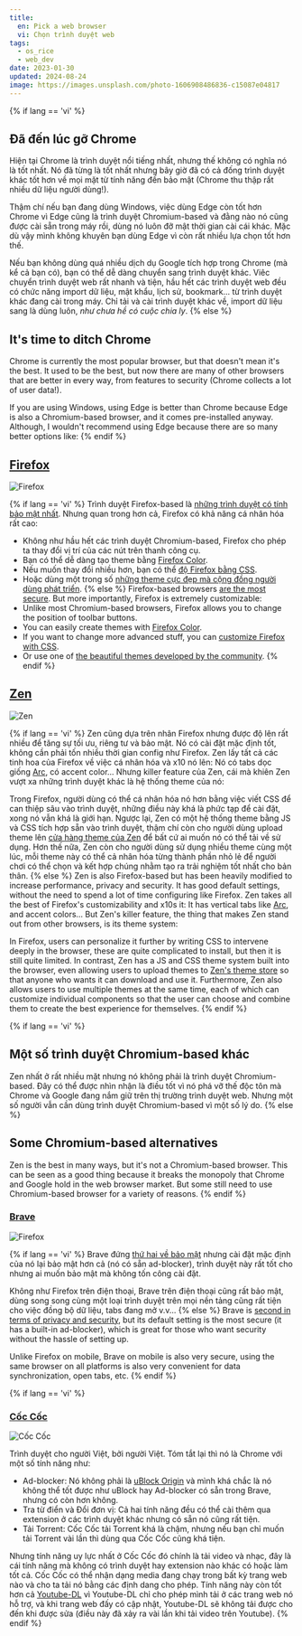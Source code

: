 ```yaml
---
title:
  en: Pick a web browser
  vi: Chọn trình duyệt web
tags:
  - os_rice
  - web_dev
date: 2023-01-30
updated: 2024-08-24
image: https://images.unsplash.com/photo-1606908486836-c15087e04817
---
```


{% if lang == 'vi' %}
  ## Đã đến lúc gỡ Chrome

  Hiện tại Chrome là trình duyệt nổi tiếng nhất, nhưng thế không có nghĩa nó là tốt nhất. Nó đã từng là tốt nhất nhưng bây giờ đã có cả đống trình duyệt khác tốt hơn về mọi mặt từ tính năng đến bảo mật (Chrome thu thập rất nhiều dữ liệu người dùng!).

  Thậm chí nếu bạn đang dùng Windows, việc dùng Edge còn tốt hơn Chrome vì Edge cũng là trình duyệt Chromium-based và đằng nào nó cũng được cài sẵn trong máy rồi, dùng nó luôn đỡ mật thời gian cài cái khác. Mặc dù vậy mình không khuyên bạn dùng Edge vì còn rất nhiều lựa chọn tốt hơn thế.

  Nếu bạn không dùng quá nhiều dịch dụ Google tích hợp trong Chrome (mà kể cả bạn có), bạn có thể dễ dàng chuyển sang trình duyệt khác. Viêc chuyển trình duyệt web rất nhanh và tiện, hầu hết các trình duyệt web đều có chức năng import dữ liệu, mật khẩu, lịch sử, bookmark... từ trình duyệt khác đang cài trong máy. Chỉ tải và cài trình duyệt khác về, import dữ liệu sang là dùng luôn, _như chưa hề có cuộc chia ly_.
{% else %}
  ## It's time to ditch Chrome

  Chrome is currently the most popular browser, but that doesn't mean it's the best. It used to be the best, but now there are many of other browsers that are better in every way, from features to security (Chrome collects a lot of user data!).

  If you are using Windows, using Edge is better than Chrome because Edge is also a Chromium-based browser, and it comes pre-installed anyway. Although, I wouldn't recommend using Edge because there are so many better options like:
{% endif %}

## [Firefox](https://www.mozilla.org/firefox/new)

![Firefox](https://i.imgur.com/8HtSanJ.webp)

{% if lang == 'vi' %}
  Trình duyệt Firefox-based là [những trình duyệt có tính bảo mật nhất](https://www.privacytools.io/private-browser). Nhưng quan trong hơn cả, Firefox có khả năng cá nhân hóa rất cao:
  - Không như hầu hết các trình duyệt Chromium-based, Firefox cho phép ta thay đổi vị trí của các nút trên thanh công cụ.
  - Bạn có thể dễ dàng tạo theme bằng [Firefox Color](https://color.firefox.com).
  - Nếu muốn thay đổi nhiều hơn, bạn có thể [độ Firefox bằng CSS](https://www.reddit.com/r/firefox/wiki/userchrome).
  - Hoặc dùng một trong số [những theme cực đẹp mà cộng đồng người dùng phát triển](https://github.com/topics/userchrome).
{% else %}
  Firefox-based browsers [are the most secure](https://www.privacytools.io/private-browser). But more importantly, Firefox is extremely customizable:
  - Unlike most Chromium-based browsers, Firefox allows you to change the position of toolbar buttons.
  - You can easily create themes with [Firefox Color](https://color.firefox.com).
  - If you want to change more advanced stuff, you can [customize Firefox with CSS](https://www.reddit.com/r/firefox/wiki/userchrome).
  - Or use one of [the beautiful themes developed by the community](https://github.com/topics/userchrome).
{% endif %}

## [Zen](https://www.zen-browser.app)

![Zen](https://i.imgur.com/xowuE7A.webp)

{% if lang == 'vi' %}
  Zen cũng dựa trên nhân Firefox nhưng được độ lên rất nhiều để tăng sự tối ưu, riêng tư và bảo mật. Nó có cài đặt mặc định tốt, không cần phải tốn nhiều thời gian config như Firefox. Zen lấy tất cả các tinh hoa của Firefox về việc cá nhân hóa và x10 nó lên: Nó có tabs dọc giống [Arc](https://arc.net), có accent color... Nhưng killer feature của Zen, cái mà khiên Zen vượt xa những trình duyệt khác là hệ thống theme của nó:

  Trong Firefox, người dùng có thể cá nhân hóa nó hơn bằng việc viết CSS để can thiệp sâu vào trình duyệt, những điều này khá là phức tạp để cài đặt, xong nó vẫn khá là giới hạn. Ngược lại, Zen có một hệ thống theme bằng JS và CSS tích hợp sẵn vào trình duyệt, thậm chí còn cho người dùng upload theme lên [cửa hàng theme của Zen](https://www.zen-browser.app/themes) để bất cứ ai muốn nó có thể tải về sử dụng. Hơn thế nữa, Zen còn cho người dùng sử dụng nhiều theme cùng một lúc, mỗi theme này có thể cả nhân hóa từng thành phần nhỏ lẻ để người chơi có thể chọn và kết hợp chúng nhằm tạo ra trải nghiệm tốt nhất cho bản thân.
{% else %}
  Zen is also Firefox-based but has been heavily modified to increase performance, privacy and security. It has good default settings, without the need to spend a lot of time configuring like Firefox. Zen takes all the best of Firefox's customizability and x10s it: It has vertical tabs like [Arc](https://arc.net), and accent colors... But Zen's killer feature, the thing that makes Zen stand out from other browsers, is its theme system:

  In Firefox, users can personalize it further by writing CSS to intervene deeply in the browser, these are quite complicated to install, but then it is still quite limited. In contrast, Zen has a JS and CSS theme system built into the browser, even allowing users to upload themes to [Zen's theme store](https://www.zen-browser.app/themes) so that anyone who wants it can download and use it. Furthermore, Zen also allows users to use multiple themes at the same time, each of which can customize individual components so that the user can choose and combine them to create the best experience for themselves.
{% endif %}

{% if lang == 'vi' %}
  ## Một số trình duyệt Chromium-based khác

  Zen nhất ở rất nhiều mặt nhưng nó không phải là trình duyệt Chromium-based. Đây có thể được nhìn nhận là điều tốt vì nó phá vỡ thế độc tôn mà Chrome và Google đang nắm giữ trên thị trường trình duyệt web. Nhưng một số người vẫn cần dùng trình duyệt Chromium-based vì một số lý do.
{% else %}
  ## Some Chromium-based alternatives

  Zen is the best in many ways, but it's not a Chromium-based browser. This can be seen as a good thing because it breaks the monopoly that Chrome and Google hold in the web browser market. But some still need to use Chromium-based browser for a variety of reasons.
{% endif %}

### [Brave](https://brave.com)

![Firefox](https://i.imgur.com/ba0rBQ6.webp)

{% if lang == 'vi' %}
  Brave đứng [thứ hai về bảo mật](https://www.privacytools.io/private-browser) nhưng cài đặt mặc định của nó lại bảo mật hơn cả (nó có sẵn ad-blocker), trình duyệt này rất tốt cho nhưng ai muốn bảo mật mà không tốn công cài đặt.

  Không như Firefox trên điện thoại, Brave trên điện thoại cũng rất bảo mật, dùng song song cùng một loại trình duyệt trên mọi nền tảng cũng rất tiện cho việc đồng bộ dữ liệu, tabs đang mở v.v...
{% else %}
  Brave is [second in terms of privacy and security](https://www.privacytools.io/private-browser), but its default setting is the most secure (it has a built-in ad-blocker), which is great for those who want security without the hassle of setting up.

  Unlike Firefox on mobile, Brave on mobile is also very secure, using the same browser on all platforms is also very convenient for data synchronization, open tabs, etc.
{% endif %}

<!--

### [Vivaldi](https://vivaldi.com)

![Vivaldi](https://i.imgur.com/Qs9lalF.webp)

{% if lang == 'vi' %}
  Giờ đến các trình duyệt ít bảo mật hơn. Vivaldi là một trình duyệt web giàu tính năng, quá giàu tính năng là đằng khác! Nó có cả lịch, email, danh bạ, tính năng chia màn hình... Vivaldi cũng rất dễ độ, mặc dùng nó không thể độ nâng cao như bằng Firefox CSS nhưng nó có rất nhiều tùy chỉnh có sẵn.

  Dùng trình duyệt này ban đầu mình khá thích nhưng càng về sau mình càng cảm thấy nó cồng kềnh. Và mặc dù nó cá nhân hóa được nhiều tính năng, mình vẫn chưa thấy thỏa mãn như độ Firefox.
{% else %}
  Although it's not very private and secure, Vivaldi is the most feature-rich browser (kitchen-sink included!). It has calendar, email, contacts, split screen feature... Vivaldi is also very easy to customize, although it is not as advanced as Firefox CSS, it has a lot of customizations available out of the box.

  At first, I quite liked it. But later on, I found it cumbersome. And although it is pretty customizable, I still do not find it as satisfying as to customize Firefox.
{% endif %}

-->

{% if lang == 'vi' %}
  ### [Cốc Cốc](https://coccoc.com)

  ![Cốc Cốc](https://i.imgur.com/P1o0PhZ.webp)

  Trình duyệt cho người Việt, bởi người Việt. Tóm tắt lại thì nó là Chrome với một số tính năng như:
  - Ad-blocker: Nó không phải là [uBlock Origin](https://ublockorigin.com) và mình khá chắc là nó không thể tốt được như uBlock hay Ad-blocker có sẵn trong Brave, nhưng có còn hơn không.
  - Tra từ điển và Đổi đơn vị: Cả hai tính năng đều có thể cài thêm qua extension ở các trình duyệt khác nhưng có sẵn nó cũng rất tiện.
  - Tải Torrent: Cốc Cốc tải Torrent khá là chậm, nhưng nếu bạn chỉ muốn tải Torrent vài lần thì dùng qua Cốc Cốc cũng khá tiện.

  Nhưng tính năng uy lực nhất ở Cốc Cốc đó chính là tải video và nhạc, đây là cái tính năng mà không có trình duyệt hay extension nào khác có hoặc làm tốt cả. Cốc Cốc có thể nhận dạng media đang chạy trong bất kỳ trang web nào và cho ta tải nó bằng các định dang cho phép. Tính năng này còn tốt hơn cả [Youtube-DL](https://youtube-dl.org) vì Youtube-DL chỉ cho phép mình tải ở các trang web nó hỗ trợ, và khi trang web đấy có cập nhật, Youtube-DL sẽ không tải được cho đến khi được sửa (điều này đã xảy ra vài lần khi tải video trên Youtube).
{% endif %}
